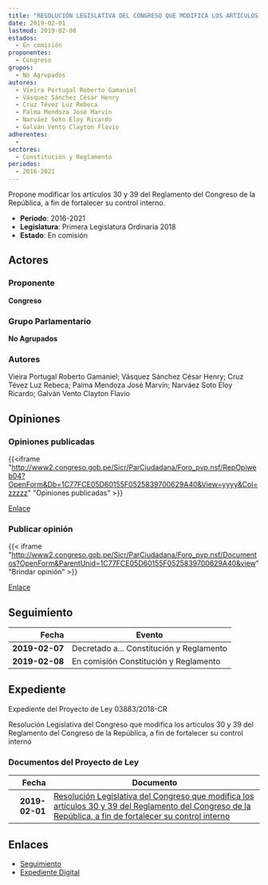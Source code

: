 ```yaml
---
title: "RESOLUCIÓN LEGISLATIVA DEL CONGRESO QUE MODIFICA LOS ARTÍCULOS 30, Y 39 DEL REGLAMENTO DEL CONGRESO DE LA REPÚBLICA, A FIN DE FORTALECER SU CONTROL INTERNO"
date: 2019-02-01
lastmod: 2019-02-08
estados: 
  - En comisión
proponentes: 
  - Congreso
grupos: 
  - No Agrupados
autores: 
  - Vieira Portugal Roberto Gamaniel
  - Vásquez Sánchez César Henry
  - Cruz Tévez Luz Rebeca
  - Palma Mendoza José Marvín
  - Narváez Soto Eloy Ricardo
  - Galván Vento Clayton Flavio
adherentes: 
  - 
sectores: 
  - Constitución y Reglamento
periodos: 
  - 2016-2021
---
```


Propone modificar los artículos 30 y 39 del Reglamento del Congreso de la República, a fin de fortalecer su control interno.

- **Periodo**: 2016-2021
- **Legislatura**: Primera Legislatura Ordinaria 2018
- **Estado**: En comisión

## Actores

### Proponente

**Congreso**

### Grupo Parlamentario

**No Agrupados**

### Autores

Vieira Portugal Roberto Gamaniel; Vásquez Sánchez César Henry; Cruz Tévez Luz Rebeca; Palma Mendoza José Marvín; Narváez Soto Eloy Ricardo; Galván Vento Clayton Flavio


## Opiniones

### Opiniones publicadas

{{<iframe "http://www2.congreso.gob.pe/Sicr/ParCiudadana/Foro_pvp.nsf/RepOpiweb04?OpenForm&Db=1C77FCE05D60155F0525839700629A40&View=yyyy&Col=zzzzz" "Opiniones publicadas" >}}

[Enlace](http://www2.congreso.gob.pe/Sicr/ParCiudadana/Foro_pvp.nsf/RepOpiweb04?OpenForm&Db=1C77FCE05D60155F0525839700629A40&View=yyyy&Col=zzzzz)
### Publicar opinión

{{< iframe "http://www2.congreso.gob.pe/Sicr/ParCiudadana/Foro_pvp.nsf/Documentos?OpenForm&ParentUnid=1C77FCE05D60155F0525839700629A40&view" "Brindar opinión" >}}

[Enlace](http://www2.congreso.gob.pe/Sicr/ParCiudadana/Foro_pvp.nsf/Documentos?OpenForm&ParentUnid=1C77FCE05D60155F0525839700629A40&view)

## Seguimiento

| Fecha | Evento |
|------:|--------|
| **2019-02-07** | Decretado a... Constitución y Reglamento|
| **2019-02-08** | En comisión Constitución y Reglamento|


## Expediente

Expediente del Proyecto de Ley 03883/2018-CR

Resolución Legislativa del Congreso que modifica los artículos 30 y 39 del Reglamento del Congreso de la República, a fin de fortalecer su control interno


### Documentos del Proyecto de Ley

| Fecha | Documento |
|------:|--------|
| **2019-02-01** | [Resolución Legislativa del Congreso que modifica los artículos 30 y 39 del Reglamento del Congreso de la República, a fin de fortalecer su control interno](http://www.leyes.congreso.gob.pe/Documentos/2016_2021/Proyectos_de_Ley_y_de_Resoluciones_Legislativas/PL0388320190201.pdf) |

## Enlaces 

- [Seguimiento](http://www2.congreso.gob.pe/Sicr/TraDocEstProc/CLProLey2016.nsf/f7fff46988ca05b1052578e100829cc7/e4987eb9c8b32eee05258397005f8c87?OpenDocument)
- [Expediente Digital](http://www2.congreso.gob.pe/Sicr/TraDocEstProc/CLProLey2016.nsf/f7fff46988ca05b1052578e100829cc7/e4987eb9c8b32eee05258397005f8c87?OpenDocument&Click=05257FB7005EB655.eb71d0cf91d8294e05256cdf006b5706/$Body/0.1C6C)
